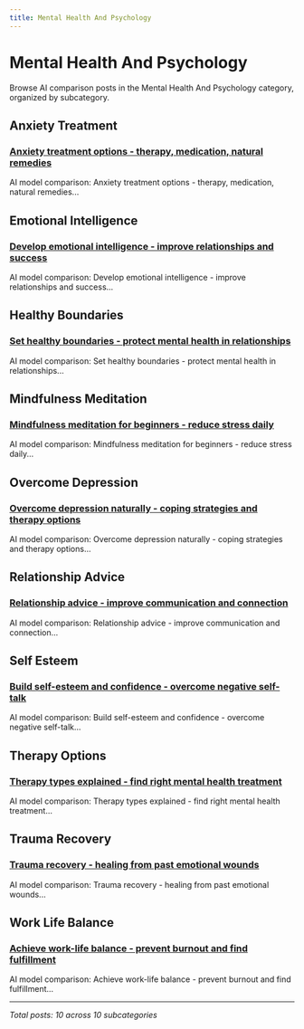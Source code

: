 ```yaml
---
title: Mental Health And Psychology
---
```


# Mental Health And Psychology

Browse AI comparison posts in the Mental Health And Psychology category, organized by subcategory.

## Anxiety Treatment

### [Anxiety treatment options - therapy, medication, natural remedies](anxiety-treatment/chatgpt-vs-claude-vs-gemini-anxiety-treatment-3067.md)

AI model comparison: Anxiety treatment options - therapy, medication, natural remedies...

## Emotional Intelligence

### [Develop emotional intelligence - improve relationships and success](emotional-intelligence/chatgpt-vs-claude-vs-deepseek-emotional-intelligence-3754.md)

AI model comparison: Develop emotional intelligence - improve relationships and success...

## Healthy Boundaries

### [Set healthy boundaries - protect mental health in relationships](healthy-boundaries/chatgpt-vs-deepseek-vs-mistral-healthy-boundaries-9322.md)

AI model comparison: Set healthy boundaries - protect mental health in relationships...

## Mindfulness Meditation

### [Mindfulness meditation for beginners - reduce stress daily](mindfulness-meditation/chatgpt-vs-claude-vs-mistral-mindfulness-meditation-1190.md)

AI model comparison: Mindfulness meditation for beginners - reduce stress daily...

## Overcome Depression

### [Overcome depression naturally - coping strategies and therapy options](overcome-depression/chatgpt-vs-grok-vs-mistral-overcome-depression-3997.md)

AI model comparison: Overcome depression naturally - coping strategies and therapy options...

## Relationship Advice

### [Relationship advice - improve communication and connection](relationship-advice/chatgpt-vs-claude-vs-gemini-relationship-advice-2544.md)

AI model comparison: Relationship advice - improve communication and connection...

## Self Esteem

### [Build self-esteem and confidence - overcome negative self-talk](self-esteem/deepseek-vs-grok-vs-mistral-self-esteem-8356.md)

AI model comparison: Build self-esteem and confidence - overcome negative self-talk...

## Therapy Options

### [Therapy types explained - find right mental health treatment](therapy-options/chatgpt-vs-claude-vs-mistral-therapy-options-6895.md)

AI model comparison: Therapy types explained - find right mental health treatment...

## Trauma Recovery

### [Trauma recovery - healing from past emotional wounds](trauma-recovery/claude-vs-deepseek-vs-mistral-trauma-recovery-7656.md)

AI model comparison: Trauma recovery - healing from past emotional wounds...

## Work Life Balance

### [Achieve work-life balance - prevent burnout and find fulfillment](work-life-balance/claude-vs-deepseek-vs-mistral-work-life-balance-8612.md)

AI model comparison: Achieve work-life balance - prevent burnout and find fulfillment...

---

*Total posts: 10 across 10 subcategories*
